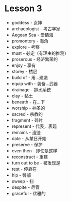 # Lesson 3
* goddess - 女神
* archaeologist - 考古学家
* Aegean Sea - 爱情海
* promontory - 海角
* explore - 考察
* must - 必定（有理由的推测）
* proserous - 经济繁荣的
* enjoy - 享有
* storey - 楼层
* build of - 用...建造
* equip with - 装备...武器
* drainage - 排水系统
* clay - 黏土
* beneath - 在...下
* worship - 神圣的
* sacred - 宗教的
* fragment - 碎片
* represent - 代表，表现
* remains - 遗迹
* date - 从某日开始
* preserve - 保护
* even then - 即使是这样
* reconstruct - 重建
* turn out to be - 被发现是
* rest - 停靠在
* hip - 臀部
* sweep - 扫
* despite - 尽管
* graceful - 优雅的
